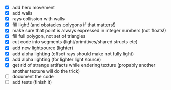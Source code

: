 - [x] add hero movement
 - [x] add walls
 - [x] rays collission with walls
 - [x] fill light! (and obstacles polygons if that matters!)
 - [x] make sure that point is always expressed in integer numbers (not floats!)
 - [x] fill full polygon, not set of triangles
 - [x] cut code into segments (light/primitives/shared structs etc)
 - [x] add new lightsource (lighter)
 - [x] add alpha lighting (offset rays should make not fully light)
 - [x] add alpha lighting (for lighter light source)
 - [x] get rid of strange artifacts while endering texture (propably another another texture will do
   the trick)
 - [ ] document the code
 - [ ] add tests (finish it)
